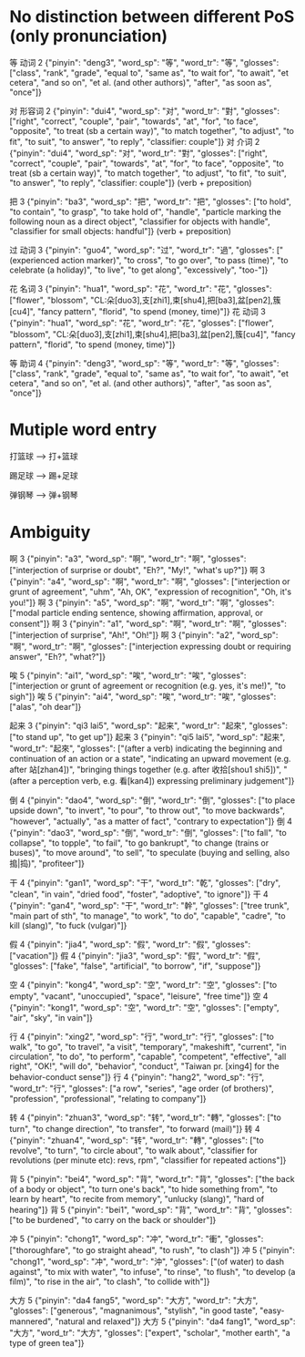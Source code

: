 # No distinction between different PoS (only pronunciation)

等	动词	2	{"pinyin": "deng3", "word_sp": "等", "word_tr": "等", "glosses": ["class", "rank", "grade", "equal to", "same as", "to wait for", "to await", "et cetera", "and so on", "et al. (and other authors)", "after", "as soon as", "once"]}

对	形容词	2	{"pinyin": "dui4", "word_sp": "对", "word_tr": "對", "glosses": ["right", "correct", "couple", "pair", "towards", "at", "for", "to face", "opposite", "to treat (sb a certain way)", "to match together", "to adjust", "to fit", "to suit", "to answer", "to reply", "classifier: couple"]}
对	介词	2	{"pinyin": "dui4", "word_sp": "对", "word_tr": "對", "glosses": ["right", "correct", "couple", "pair", "towards", "at", "for", "to face", "opposite", "to treat (sb a certain way)", "to match together", "to adjust", "to fit", "to suit", "to answer", "to reply", "classifier: couple"]}
(verb + preposition)

把		3	{"pinyin": "ba3", "word_sp": "把", "word_tr": "把", "glosses": ["to hold", "to contain", "to grasp", "to take hold of", "handle", "particle marking the following noun as a direct object", "classifier for objects with handle", "classifier for small objects: handful"]}
(verb + preposition)

过	动词	3	{"pinyin": "guo4", "word_sp": "过", "word_tr": "過", "glosses": ["(experienced action marker)", "to cross", "to go over", "to pass (time)", "to celebrate (a holiday)", "to live", "to get along", "excessively", "too-"]}

花	名词	3	{"pinyin": "hua1", "word_sp": "花", "word_tr": "花", "glosses": ["flower", "blossom", "CL:朵[duo3],支[zhi1],束[shu4],把[ba3],盆[pen2],簇[cu4]", "fancy pattern", "florid", "to spend (money, time)"]}
花	动词	3	{"pinyin": "hua1", "word_sp": "花", "word_tr": "花", "glosses": ["flower", "blossom", "CL:朵[duo3],支[zhi1],束[shu4],把[ba3],盆[pen2],簇[cu4]", "fancy pattern", "florid", "to spend (money, time)"]}

等	助词	4	{"pinyin": "deng3", "word_sp": "等", "word_tr": "等", "glosses": ["class", "rank", "grade", "equal to", "same as", "to wait for", "to await", "et cetera", "and so on", "et al. (and other authors)", "after", "as soon as", "once"]}


# Mutiple word entry

打篮球 --> 打+篮球

踢足球 --> 踢+足球

弹钢琴 --> 弹+钢琴

# Ambiguity

啊		3	{"pinyin": "a3", "word_sp": "啊", "word_tr": "啊", "glosses": ["interjection of surprise or doubt", "Eh?", "My!", "what's up?"]}
啊		3	{"pinyin": "a4", "word_sp": "啊", "word_tr": "啊", "glosses": ["interjection or grunt of agreement", "uhm", "Ah, OK", "expression of recognition", "Oh, it's you!"]}
啊		3	{"pinyin": "a5", "word_sp": "啊", "word_tr": "啊", "glosses": ["modal particle ending sentence, showing affirmation, approval, or consent"]}
啊		3	{"pinyin": "a1", "word_sp": "啊", "word_tr": "啊", "glosses": ["interjection of surprise", "Ah!", "Oh!"]}
啊		3	{"pinyin": "a2", "word_sp": "啊", "word_tr": "啊", "glosses": ["interjection expressing doubt or requiring answer", "Eh?", "what?"]}

唉		5	{"pinyin": "ai1", "word_sp": "唉", "word_tr": "唉", "glosses": ["interjection or grunt of agreement or recognition (e.g. yes, it's me!)", "to sigh"]}
唉		5	{"pinyin": "ai4", "word_sp": "唉", "word_tr": "唉", "glosses": ["alas", "oh dear"]}

起来		3	{"pinyin": "qi3 lai5", "word_sp": "起来", "word_tr": "起來", "glosses": ["to stand up", "to get up"]}
起来		3	{"pinyin": "qi5 lai5", "word_sp": "起来", "word_tr": "起來", "glosses": ["(after a verb) indicating the beginning and continuation of an action or a state", "indicating an upward movement (e.g. after 站[zhan4])", "bringing things together (e.g. after 收拾[shou1 shi5])", "(after a perception verb, e.g. 看[kan4]) expressing preliminary judgement"]}


倒		4	{"pinyin": "dao4", "word_sp": "倒", "word_tr": "倒", "glosses": ["to place upside down", "to invert", "to pour", "to throw out", "to move backwards", "however", "actually", "as a matter of fact", "contrary to expectation"]}
倒		4	{"pinyin": "dao3", "word_sp": "倒", "word_tr": "倒", "glosses": ["to fall", "to collapse", "to topple", "to fail", "to go bankrupt", "to change (trains or buses)", "to move around", "to sell", "to speculate (buying and selling, also 搗|捣)", "profiteer"]}

干		4	{"pinyin": "gan1", "word_sp": "干", "word_tr": "乾", "glosses": ["dry", "clean", "in vain", "dried food", "foster", "adoptive", "to ignore"]}
干		4	{"pinyin": "gan4", "word_sp": "干", "word_tr": "幹", "glosses": ["tree trunk", "main part of sth", "to manage", "to work", "to do", "capable", "cadre", "to kill (slang)", "to fuck (vulgar)"]}

假		4	{"pinyin": "jia4", "word_sp": "假", "word_tr": "假", "glosses": ["vacation"]}
假		4	{"pinyin": "jia3", "word_sp": "假", "word_tr": "假", "glosses": ["fake", "false", "artificial", "to borrow", "if", "suppose"]}

空		4	{"pinyin": "kong4", "word_sp": "空", "word_tr": "空", "glosses": ["to empty", "vacant", "unoccupied", "space", "leisure", "free time"]}
空		4	{"pinyin": "kong1", "word_sp": "空", "word_tr": "空", "glosses": ["empty", "air", "sky", "in vain"]}


行		4	{"pinyin": "xing2", "word_sp": "行", "word_tr": "行", "glosses": ["to walk", "to go", "to travel", "a visit", "temporary", "makeshift", "current", "in circulation", "to do", "to perform", "capable", "competent", "effective", "all right", "OK!", "will do", "behavior", "conduct", "Taiwan pr. [xing4] for the behavior-conduct sense"]}
行		4	{"pinyin": "hang2", "word_sp": "行", "word_tr": "行", "glosses": ["a row", "series", "age order (of brothers)", "profession", "professional", "relating to company"]}

转		4	{"pinyin": "zhuan3", "word_sp": "转", "word_tr": "轉", "glosses": ["to turn", "to change direction", "to transfer", "to forward (mail)"]}
转		4	{"pinyin": "zhuan4", "word_sp": "转", "word_tr": "轉", "glosses": ["to revolve", "to turn", "to circle about", "to walk about", "classifier for revolutions (per minute etc): revs, rpm", "classifier for repeated actions"]}

背		5	{"pinyin": "bei4", "word_sp": "背", "word_tr": "背", "glosses": ["the back of a body or object", "to turn one's back", "to hide something from", "to learn by heart", "to recite from memory", "unlucky (slang)", "hard of hearing"]}
背		5	{"pinyin": "bei1", "word_sp": "背", "word_tr": "背", "glosses": ["to be burdened", "to carry on the back or shoulder"]}

冲		5	{"pinyin": "chong1", "word_sp": "冲", "word_tr": "衝", "glosses": ["thoroughfare", "to go straight ahead", "to rush", "to clash"]}
冲		5	{"pinyin": "chong1", "word_sp": "冲", "word_tr": "沖", "glosses": ["(of water) to dash against", "to mix with water", "to infuse", "to rinse", "to flush", "to develop (a film)", "to rise in the air", "to clash", "to collide with"]}

大方		5	{"pinyin": "da4 fang5", "word_sp": "大方", "word_tr": "大方", "glosses": ["generous", "magnanimous", "stylish", "in good taste", "easy-mannered", "natural and relaxed"]}
大方		5	{"pinyin": "da4 fang1", "word_sp": "大方", "word_tr": "大方", "glosses": ["expert", "scholar", "mother earth", "a type of green tea"]}
